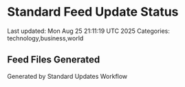 # Standard Feed Update Status
Last updated: Mon Aug 25 21:11:19 UTC 2025
Categories: technology,business,world

## Feed Files Generated

Generated by Standard Updates Workflow
